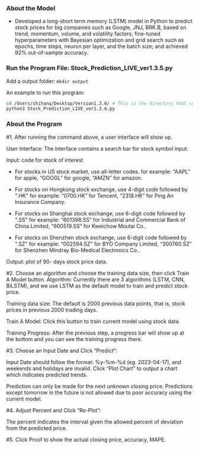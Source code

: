 ### About the Model

- Developed a long-short term memory (LSTM) model in Python to predict stock prices for big companies such as Google, JNJ, BRK.B, based on trend, momentum, volume, and volatility factors; fine-tuned hyperparameters with Bayesian optimization and grid search such as epochs, time steps, neuron per layer, and the batch size; and achieved 92% out-of-sample accuracy.


### Run the Program File: Stock_Prediction_LIVE_ver1.3.5.py

Add a output folder: `mkdir output` 

An example to run this program:

```bash
cd /Users/shihanq/Desktop/Version1.3.6/ # This is the directory that contains source files
python3 Stock_Prediction_LIVE_ver1.3.6.py
```

### About the Program

#1. After running the command above, a user interface will show up.

User Interface: The interface contains a search bar for stock symbol input.

Input: code for stock of interest
- For stocks in US stock market, use all-letter codes.
  for example: “AAPL” for apple, “GOOGL” for google, “AMZN” for amazon.
  
- For stocks on Hongkong stock exchange, use 4-digit code followed by ".HK"
  for example: “0700.HK” for Tencent, “2318.HK” for Ping An Insurance Company. 
  
- For stocks on Shanghai stock exchange, use 6-digit code followed by ".SS"
  for example: “601398.SS” for Industrial and Commercial Bank of China Limited, “600519.SS” for Kweichow Moutai Co..
  
- For stocks on Shenzhen stock exchange, use 6-digit code followed by ".SZ"
  for example: “002594.SZ” for BYD Company Limited, “300760.SZ” for Shenzhen Mindray Bio-Medical Electronics Co..

Output: plot of 90- days stock price data.


#2. Choose an algorithm and choose the training data size, then click Train A Model button.
Algorithm: Currently there are 3 algorithms (LSTM, CNN, BiLSTM), and we use LSTM as the default model to train and predict stock price.

Training data size: The default is 2000 previous data points, that is, stock prices in previous 2000 trading days. 

Train A Model: Click this button to train current model using stock data. 

Training Progress: After the previous step, a progress bar will show up at the bottom and you can see the training progress there. 


#3. Choose an Input Date and Click “Predict”: 

Input Date should follow the format: %y-%m-%d (eg. 2023-04-17), and weekends and holidays are invalid. 
Click “Plot Chart” to output a chart which indicates predicted trends.

Prediction can only be made for the next unknown closing price. 
Predictions except tomorrow in the future is not allowed due to poor accuracy using the current model.


#4. Adjust Percent and Click “Re-Plot”:

The percent indicates the interval given the allowed percent of deviation from the predicted price. 


#5. Click Proof to show the actual closing price, accuracy, MAPE.


